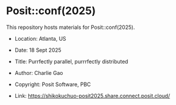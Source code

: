 # Posit::conf(2025)

This repository hosts materials for Posit::conf(2025).

- Location: Atlanta, US

- Date: 18 Sept 2025

- Title: Purrfectly parallel, purrrfectly distributed

- Author: Charlie Gao

- Copyright: Posit Software, PBC

- Link: <https://shikokuchuo-posit2025.share.connect.posit.cloud/>
